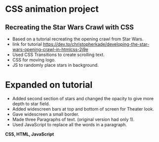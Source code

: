 # CSS animation project

## Recreating the Star Wars Crawl with CSS
* Based on a tutorial recreating the opening crawl from Star Wars.
* link for tutorial https://dev.to/christopherkade/developing-the-star-wars-opening-crawl-in-htmlcss-2j9e
* Used CSS Transitions to create scrolling text.
* CSS for moving logo.
* JS to randomly place stars in background.

# Expanded on tutorial
* Added second section of stars and changed the opacity to give more depth to star field.
* Added widescreen bars at top and bottom of screen for Theater look.
* Gave widescreen a small border.
* Made three Paragraphs of text. (original version had only 1).
* Used JavaScript to replace all the words in a paragraph.

**CSS, HTML, JavaScript**
